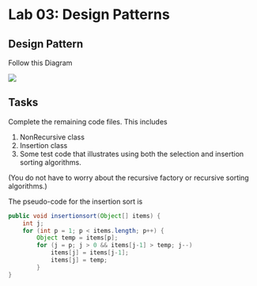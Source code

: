 # Lab 03: Design Patterns

## Design Pattern
Follow this Diagram

**![](https://lh6.googleusercontent.com/xp3SWPqFZmuZpwpPx3VPtk8XED3aM-jLBYPcZO3mEN-1jMAHtNx-IrrytWLoVAwtHmqCBX0I2vrDvM80v8VhKgV5duA5ydonwfpHIPawMJZskqdltFMJLiqOr1Hm7Hl91FyEroRxBog_c0x3FA)**

## Tasks
Complete the remaining code files. This includes

1. NonRecursive class
2. Insertion class
3. Some test code that illustrates using both the selection and insertion sorting algorithms.

(You do not have to worry about the recursive factory or recursive sorting algorithms.) 

The pseudo-code for the insertion sort is

```java
public void insertionsort(Object[] items) {
	int j;
    for (int p = 1; p < items.length; p++) { 
    	Object temp = items[p];
		for (j = p; j > 0 && items[j-1] > temp; j--) 
        	items[j] = items[j-1];
			items[j] = temp;
		} 
} 
```